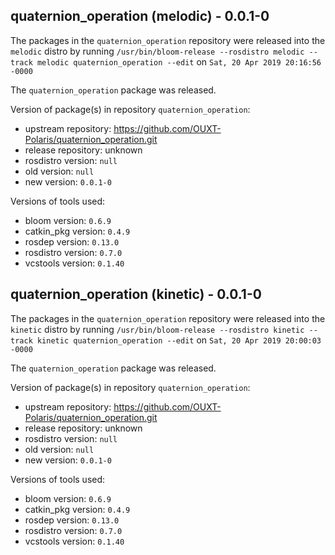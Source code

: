 ## quaternion_operation (melodic) - 0.0.1-0

The packages in the `quaternion_operation` repository were released into the `melodic` distro by running `/usr/bin/bloom-release --rosdistro melodic --track melodic quaternion_operation --edit` on `Sat, 20 Apr 2019 20:16:56 -0000`

The `quaternion_operation` package was released.

Version of package(s) in repository `quaternion_operation`:

- upstream repository: https://github.com/OUXT-Polaris/quaternion_operation.git
- release repository: unknown
- rosdistro version: `null`
- old version: `null`
- new version: `0.0.1-0`

Versions of tools used:

- bloom version: `0.6.9`
- catkin_pkg version: `0.4.9`
- rosdep version: `0.13.0`
- rosdistro version: `0.7.0`
- vcstools version: `0.1.40`


## quaternion_operation (kinetic) - 0.0.1-0

The packages in the `quaternion_operation` repository were released into the `kinetic` distro by running `/usr/bin/bloom-release --rosdistro kinetic --track kinetic quaternion_operation --edit` on `Sat, 20 Apr 2019 20:00:03 -0000`

The `quaternion_operation` package was released.

Version of package(s) in repository `quaternion_operation`:

- upstream repository: https://github.com/OUXT-Polaris/quaternion_operation.git
- release repository: unknown
- rosdistro version: `null`
- old version: `null`
- new version: `0.0.1-0`

Versions of tools used:

- bloom version: `0.6.9`
- catkin_pkg version: `0.4.9`
- rosdep version: `0.13.0`
- rosdistro version: `0.7.0`
- vcstools version: `0.1.40`


